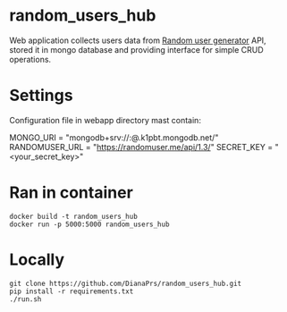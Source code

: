random_users_hub
================
Web application collects users data from [Random user generator](https://randomuser.me/) API,
stored it in mongo database and providing interface for simple CRUD operations.

# Settings
Configuration file in webapp directory mast contain:

MONGO_URI = "mongodb+srv://<username>:<password>@<clustername>.k1pbt.mongodb.net/"
RANDOMUSER_URL = "https://randomuser.me/api/1.3/"
SECRET_KEY = "<your_secret_key>"

# Ran in container
```
docker build -t random_users_hub
docker run -p 5000:5000 random_users_hub
```

# Locally
```
git clone https://github.com/DianaPrs/random_users_hub.git
pip install -r requirements.txt
./run.sh
```

